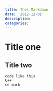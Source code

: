 ```yaml
---
title: Thes Markdown
date: '2012-12-01'
description:
categories:
---
```


# Title one

## Title two

    code like this
    C++
    cd mark
